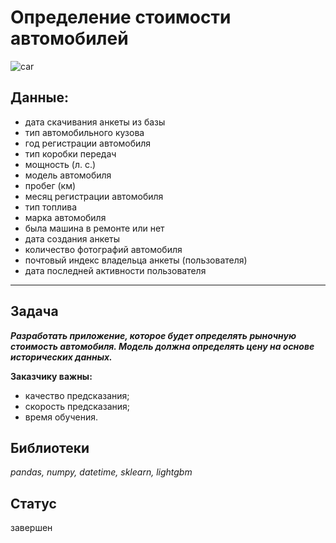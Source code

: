# Определение стоимости автомобилей

![car](https://media.tenor.com/lVEQLa8nFPkAAAAM/car-kick.gif)




## Данные:
- дата скачивания анкеты из базы
- тип автомобильного кузова
- год регистрации автомобиля
- тип коробки передач
- мощность (л. с.)
- модель автомобиля
- пробег (км)
- месяц регистрации автомобиля
- тип топлива
- марка автомобиля
- была машина в ремонте или нет
- дата создания анкеты
- количество фотографий автомобиля
- почтовый индекс владельца анкеты (пользователя)
- дата последней активности пользователя
-----
## Задача
***Разработать приложение, которое будет определять рыночную стоимость автомобиля. Модель должна определять цену на основе исторических данных.*** 

**Заказчику важны:**
- качество предсказания;
- скорость предсказания;
- время обучения.

## Библиотеки
*pandas, numpy, datetime, sklearn, lightgbm*

## Статус
завершен

